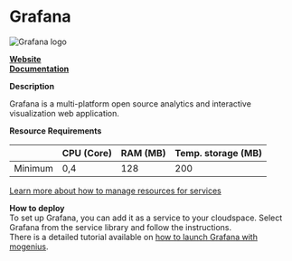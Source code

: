 ﻿---
sidebar_position: 31
---

# Grafana

![Grafana logo](https://api.mogenius.com/file/id/6e65ab41-714f-4382-a843-eab853b99278)

**[Website](https://grafana.com/)**  
**[Documentation](https://grafana.com/docs/)**  

**Description**

Grafana is a multi-platform open source analytics and interactive visualization web application.

**Resource Requirements**

||CPU (Core)|RAM (MB)  |Temp. storage (MB)|
|--|--|--|--|
| Minimum | 0,4 | 128 | 200 |

[Learn more about how to manage resources for services](./../cloud-management/resource-management.md)

**How to deploy**  
To set up Grafana, you can add it as a service to your cloudspace. Select Grafana from the service library and follow the instructions.  
There is a detailed tutorial available on [how to launch Grafana with mogenius](./../tutorials/how-to-deploy-grafana-in-the-cloud.md).